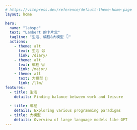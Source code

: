```yaml
---
# https://vitepress.dev/reference/default-theme-home-page
layout: home

hero:
  name: "labspc"
  text: "Lambert 的卡片盒"
  tagline: "生活、编程&大模型 👇"
  actions:
    - theme: alt
      text: 生活 😄
      link: /diary/
    - theme: alt
      text: 编程 💻
      link: /major/
    - theme: alt
      text: 大模型 🤖
      link: /llm/
features:
  - title: 生活
    details: Finding balance between work and leisure
    
  - title: 编程
    details: Exploring various programming paradigms
  - title: 大模型
    details: Overview of large language models like GPT
---
```

